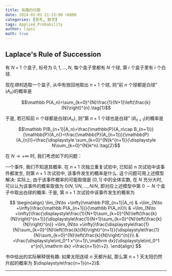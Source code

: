 ```yaml
---
title: 有趣的问题
date: 2024-02-01 21:23:00 +0800
categories: [思考, 数学]
tags: Applied_Probability
author: lipsi
math: true
---
```

## **Laplace's Rule of Succession**
有 $N+1$ 个盒子, 标号为 $0,1,\dots,N$, 每个盒子里都有 $N$ 个球, 第 $i$ 个盒子里有 $i$ 个白球.

现在*随机*选取一个盒子, 从中有放回地取出 $n+1$ 个球, 则“前 $n$ 个球都是白球” ($A_n$)的概率是

$$\mathbb P(A_n)=\sum_{k=0}^{N}\frac{1}{N+1}\left(\frac{k}{N}\right)^{n}.\tag{1}$$

于是, 若已知前 $n$ 个球都是白球($A_n$), 则“第 $n+1$ 个球也是白球” ($B_{n+1}$)的概率是

$$\mathbb P(B_{n+1}|A_n)=\frac{\mathbb{P}(A_n\cap B_{n+1})}{\mathbb{P}(A_n)}=\frac{\mathbb{P}(A_{n+1})}{\mathbb{P}(A_{n})}=\frac{\displaystyle \sum_{k=0}^{N}k^{n+1}}{\displaystyle N\sum_{k=0}^{N}k^n}.\tag{2}$$

在 $N\to +\infty$ 时, 我们考虑如下的问题：

一个事件, 我们不知道其概率. 在 $n+1$ 次独立重复试验中, 已知前 $n$ 次试验中该事件都发生, 则第 $n+1$ 次试验中, 该事件发生的概率是什么. 这个问题可用上述模型解决: 实际上, 由于该事件概率的可能取值是 $[0,1]$ 中的全体实数, 在 $N$ 充分大时, 可以认为该事件的概率取值为 $0/N,1/N,\dots,N/N$, 即对应上述模型中第 $0\sim N$ 个盒子中取出白球的概率. 于是, 第 $n+1$ 次试验中该事件发生的概率为

$$
\begin{align}
\lim_{N\to +\infty}\mathbb P(B_{n+1}|A_n) & =\lim_{N\to +\infty}\frac{\mathbb P(A_{n+1})}{\mathbb P(A_n)}\\
& =\lim_{N\to +\infty}\frac{\displaystyle\frac{1}{N+1}\sum_{k=0}^{N}\left(\frac{k}{N}\right)^{n+1}}{\displaystyle\frac{1}{N+1}\sum_{k=0}^{N}\left(\frac{k}{N}\right)^{n}}
=\lim_{N\to +\infty}\frac{\displaystyle\frac{1}{N}\sum_{k=0}^{N}\left(\frac{k}{N}\right)^{n+1}}{\displaystyle\frac{1}{N}\sum_{k=0}^{N}\left(\frac{k}{N}\right)^{n}}\\
& =\frac{\displaystyle\int_0^1 x^{n+1}\,\mathrm dx}{\displaystyle\int_0^1 x^{n}\,\mathrm dx}
=\frac{n+1}{n+2}.
\end{align}
$$

书中给出的实际解释很有趣: 如果太阳连续 $n$ 天都升起, 那么第 $n+1$ 天太阳仍然升起的概率为 $\displaystyle\frac{n+1}{n+2}$.

---

